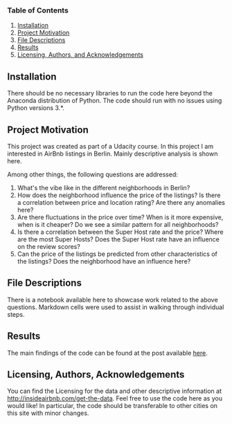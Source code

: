 
### Table of Contents

1. [Installation](#installation)
2. [Project Motivation](#motivation)
3. [File Descriptions](#files)
4. [Results](#results)
5. [Licensing, Authors, and Acknowledgements](#licensing)

## Installation <a name="installation"></a>

There should be no necessary libraries to run the code here beyond the Anaconda distribution of Python.  The code should run with no issues using Python versions 3.*.

## Project Motivation<a name="motivation"></a>

This project was created as part of a Udacity course. 
In this project I am interested in AirBnb listings in Berlin. Mainly descriptive analysis is shown here. 

Among other things, the following questions are addressed: 

1. What's the vibe like in the different neighborhoods in Berlin? 
2. How does the neighborhood influence the price of the listings? Is there a correlation between price and location rating? Are there any anomalies here?
3. Are there fluctuations in the price over time? When is it more expensive, when is it cheaper? Do we see a similar pattern for all neighborhoods?
4. Is there a correlation between the Super Host rate and the price? Where are the most Super Hosts? Does the Super Host rate have an influence on the review scores? 
5. Can the price of the listings be predicted from other characteristics of the listings? Does the neighborhood have an influence here?

## File Descriptions <a name="files"></a>

There is a notebook available here to showcase work related to the above questions. Markdown cells were used to assist in walking through individual steps.  

## Results<a name="results"></a>

The main findings of the code can be found at the post available [here](https://medium.com/@franziska.taruttis/aebde94af87).

## Licensing, Authors, Acknowledgements<a name="licensing"></a>

You can find the Licensing for the data and other descriptive information at http://insideairbnb.com/get-the-data. Feel free to use the code here as you would like! In particular, the code should be transferable to other cities on this site with minor changes. 